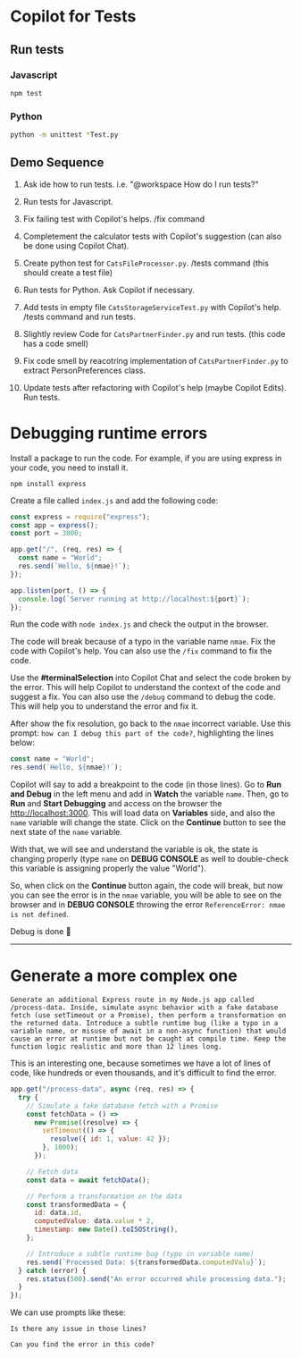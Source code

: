 # Copilot for Tests

## Run tests

### Javascript

```bash
npm test
```

### Python

```bash
python -m unittest *Test.py
```

## Demo Sequence

1. Ask ide how to run tests. i.e. "@workspace How do I run tests?"

2. Run tests for Javascript.

3. Fix failing test with Copilot's helps. /fix command

4. Completement the calculator tests with Copilot's suggestion (can also be done using Copilot Chat).

5. Create python test for `CatsFileProcessor.py`. /tests command (this should create a test file)

6. Run tests for Python. Ask Copilot if necessary.

7. Add tests in empty file `CatsStorageServiceTest.py` with Copilot's help. /tests command and run tests.

8. Slightly review Code for `CatsPartnerFinder.py` and run tests. (this code has a code smell)

9. Fix code smell by reacotring implementation of `CatsPartnerFinder.py` to extract PersonPreferences class.

10. Update tests after refactoring with Copilot's help (maybe Copilot Edits). Run tests.

# Debugging runtime errors

Install a package to run the code. For example, if you are using express in your code, you need to install it.

`npm install express`

Create a file called `index.js` and add the following code:

```javascript
const express = require("express");
const app = express();
const port = 3000;

app.get("/", (req, res) => {
  const name = "World";
  res.send(`Hello, ${nmae}!`);
});

app.listen(port, () => {
  console.log(`Server running at http://localhost:${port}`);
});
```

Run the code with `node index.js` and check the output in the browser.

The code will break because of a typo in the variable name `nmae`. Fix the code with Copilot's help. You can also use the `/fix` command to fix the code.

Use the **#terminalSelection** into Copilot Chat and select the code broken by the error. This will help Copilot to understand the context of the code and suggest a fix.
You can also use the `/debug` command to debug the code. This will help you to understand the error and fix it.

After show the fix resolution, go back to the `nmae` incorrect variable.
Use this prompt: `how can I debug this part of the code?`, highlighting the lines below:

```javascript
const name = "World";
res.send(`Hello, ${nmae}!`);
```

Copilot will say to add a breakpoint to the code (in those lines).
Go to **Run and Debug** in the left menu and add in **Watch** the variable `name`.
Then, go to **Run** and **Start Debugging** and access on the browser the [http://localhost:3000](http://localhost:3000).
This will load data on **Variables** side, and also the `name` variable will change the state.
Click on the **Continue** button to see the next state of the `name` variable.

With that, we will see and understand the variable is ok, the state is changing properly (type `name` on **DEBUG CONSOLE** as well to double-check this variable is assigning properly the value "World").

So, when click on the **Continue** button again, the code will break, but now you can see the error is in the `nmae` variable, you will be able to see on the browser and in **DEBUG CONSOLE** throwing the error `ReferenceError: nmae is not defined`.

Debug is done 🎉

---

# Generate a more complex one

`Generate an additional Express route in my Node.js app called /process-data. Inside, simulate async behavior with a fake database fetch (use setTimeout or a Promise), then perform a transformation on the returned data. Introduce a subtle runtime bug (like a typo in a variable name, or misuse of await in a non-async function) that would cause an error at runtime but not be caught at compile time. Keep the function logic realistic and more than 12 lines long.`

This is an interesting one, because sometimes we have a lot of lines of code, like hundreds or even thousands, and it's difficult to find the error.

```javascript
app.get("/process-data", async (req, res) => {
  try {
    // Simulate a fake database fetch with a Promise
    const fetchData = () =>
      new Promise((resolve) => {
        setTimeout(() => {
          resolve({ id: 1, value: 42 });
        }, 1000);
      });

    // Fetch data
    const data = await fetchData();

    // Perform a transformation on the data
    const transformedData = {
      id: data.id,
      computedValue: data.value * 2,
      timestamp: new Date().toISOString(),
    };

    // Introduce a subtle runtime bug (typo in variable name)
    res.send(`Processed Data: ${transformedData.computedValu}`);
  } catch (error) {
    res.status(500).send("An error occurred while processing data.");
  }
});
```

We can use prompts like these:

`Is there any issue in those lines?`

`Can you find the error in this code?`
